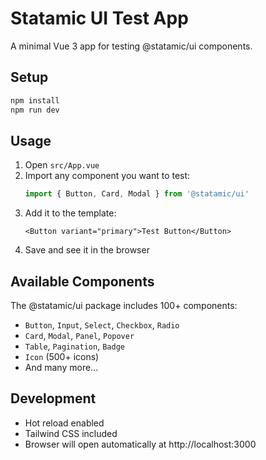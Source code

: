# Statamic UI Test App

A minimal Vue 3 app for testing @statamic/ui components.

## Setup

```bash
npm install
npm run dev
```

## Usage

1. Open `src/App.vue`
2. Import any component you want to test:
   ```js
   import { Button, Card, Modal } from '@statamic/ui'
   ```
3. Add it to the template:
   ```vue
   <Button variant="primary">Test Button</Button>
   ```
4. Save and see it in the browser

## Available Components

The @statamic/ui package includes 100+ components:
- `Button`, `Input`, `Select`, `Checkbox`, `Radio`
- `Card`, `Modal`, `Panel`, `Popover`
- `Table`, `Pagination`, `Badge`
- `Icon` (500+ icons)
- And many more...

## Development

- Hot reload enabled
- Tailwind CSS included
- Browser will open automatically at http://localhost:3000